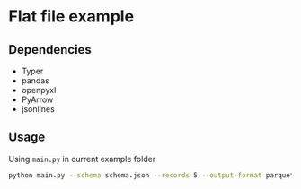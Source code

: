 # Flat file example

## Dependencies

* Typer
* pandas
* openpyxl
* PyArrow
* jsonlines

## Usage

Using `main.py` in current example folder

```bash
python main.py --schema schema.json --records 5 --output-format parquet --output output.parquet
```
